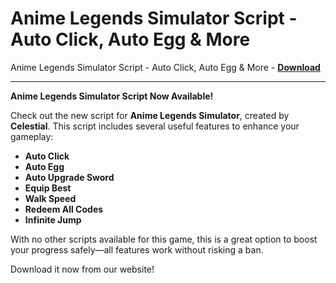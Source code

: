 <h1>Anime Legends Simulator Script - Auto Click, Auto Egg &amp; More</h1>

Anime Legends Simulator Script - Auto Click, Auto Egg &amp; More - **[Download](https://www.dlgram.com/public/files/api.php?shortened=i73SMr)**


<hr>


**Anime Legends Simulator Script Now Available!**  

Check out the new script for **Anime Legends Simulator**, created by **Celestial**. This script includes several useful features to enhance your gameplay:  

- **Auto Click**  
- **Auto Egg**  
- **Auto Upgrade Sword**  
- **Equip Best**  
- **Walk Speed**  
- **Redeem All Codes**  
- **Infinite Jump**  

With no other scripts available for this game, this is a great option to boost your progress safely—all features work without risking a ban.  

Download it now from our website!